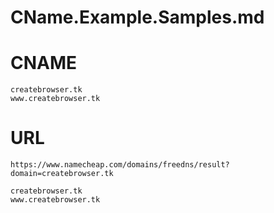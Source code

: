 # CName.Example.Samples.md

# CNAME
```CNAME
createbrowser.tk
www.createbrowser.tk
```

# URL

```url
https://www.namecheap.com/domains/freedns/result?domain=createbrowser.tk

createbrowser.tk
www.createbrowser.tk
```
